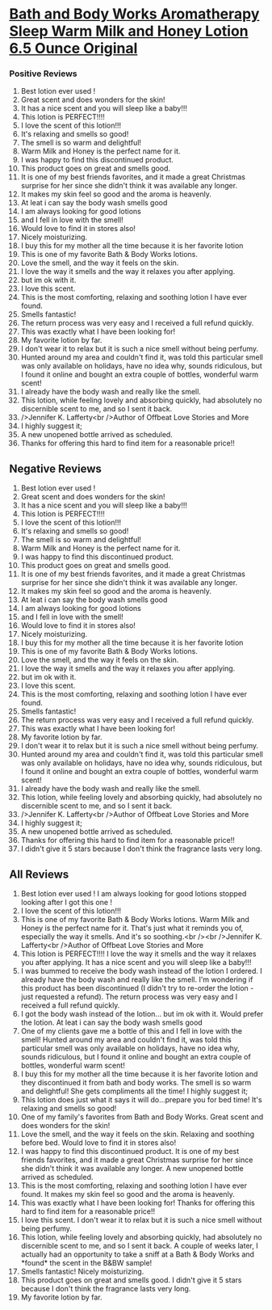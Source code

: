 # [Bath and Body Works Aromatherapy Sleep Warm Milk and Honey Lotion 6.5 Ounce Original](https://products.checkmycream.com/products/Bath-and-Body-Works-Aromatherapy-Sleep-Warm-Milk-and-Honey-Lotion-6.5-Ounce-Original.html)

### Positive Reviews

<ol>
      <li>Best lotion ever used !</li>
      <li>Great scent and does wonders for the skin!</li>
      <li>It has a nice scent and you will sleep like a baby!!!</li>
      <li>This lotion is PERFECT!!!!</li>
      <li>I love the scent of this lotion!!!</li>
      <li>It&#x27;s relaxing and smells so good!</li>
      <li>The smell is so warm and delightful!</li>
      <li>Warm Milk and Honey is the perfect name for it.</li>
      <li>I was happy to find this discontinued product.  </li>
      <li>This product goes on great and smells good.  </li>
      <li>It is one of my best friends favorites, and it made a great Christmas surprise for her since she didn&#x27;t think it was available any longer.</li>
      <li>It makes my skin feel so good and the aroma is heavenly.</li>
      <li>At leat i can say the body wash smells good</li>
      <li>I am always looking for good lotions</li>
      <li>and I fell in love with the smell!</li>
      <li>Would love to find it in stores also!</li>
      <li>Nicely moisturizing.</li>
      <li>I buy this for my mother all the time because it is her favorite lotion</li>
      <li>This is one of my favorite Bath &amp; Body Works lotions.</li>
      <li>Love the smell, and the way it feels on the skin.  </li>
      <li>I love the way it smells and the way it relaxes you after applying.  </li>
      <li>but im ok with it.</li>
      <li>I love this scent.</li>
      <li>This is the most comforting, relaxing and soothing lotion I have ever found.  </li>
      <li>Smells fantastic!  </li>
      <li>The return process was very easy and I received a full refund quickly.</li>
      <li>This was exactly what I have been looking for!</li>
      <li>My favorite lotion by far.</li>
      <li>I don&#x27;t wear it to relax but it is such a nice smell without being perfumy.</li>
      <li>Hunted around my area and couldn&#x27;t find it, was told this particular smell was only available on holidays, have no idea why, sounds ridiculous, but I found it online and bought an extra couple of bottles, wonderful warm scent!</li>
      <li>I already have the body wash and really like the smell.</li>
      <li>This lotion, while feeling lovely and absorbing quickly, had absolutely no discernible scent to me, and so I sent it back.  </li>
      <li>/&gt;Jennifer K. Lafferty&lt;br /&gt;Author of Offbeat Love Stories and More</li>
      <li>I highly suggest it;</li>
      <li>A new unopened bottle arrived as scheduled.</li>
      <li>Thanks for offering this hard to find item for a reasonable price!!</li>
</ol>


<h2>Negative Reviews</h2>
<ol>
<li> Best lotion ever used !</li>
<li> Great scent and does wonders for the skin!</li>
<li> It has a nice scent and you will sleep like a baby!!!</li>
<li> This lotion is PERFECT!!!!</li>
<li> I love the scent of this lotion!!!</li>
<li> It&#x27;s relaxing and smells so good!</li>
<li> The smell is so warm and delightful!</li>
<li> Warm Milk and Honey is the perfect name for it.</li>
<li> I was happy to find this discontinued product.  </li>
<li> This product goes on great and smells good.  </li>
<li> It is one of my best friends favorites, and it made a great Christmas surprise for her since she didn&#x27;t think it was available any longer.</li>
<li> It makes my skin feel so good and the aroma is heavenly.</li>
<li> At leat i can say the body wash smells good</li>
<li> I am always looking for good lotions</li>
<li> and I fell in love with the smell!</li>
<li> Would love to find it in stores also!</li>
<li> Nicely moisturizing.</li>
<li> I buy this for my mother all the time because it is her favorite lotion</li>
<li> This is one of my favorite Bath &amp; Body Works lotions.</li>
<li> Love the smell, and the way it feels on the skin.  </li>
<li> I love the way it smells and the way it relaxes you after applying.  </li>
<li> but im ok with it.</li>
<li> I love this scent.</li>
<li> This is the most comforting, relaxing and soothing lotion I have ever found.  </li>
<li> Smells fantastic!  </li>
<li> The return process was very easy and I received a full refund quickly.</li>
<li> This was exactly what I have been looking for!</li>
<li> My favorite lotion by far.</li>
<li> I don&#x27;t wear it to relax but it is such a nice smell without being perfumy.</li>
<li> Hunted around my area and couldn&#x27;t find it, was told this particular smell was only available on holidays, have no idea why, sounds ridiculous, but I found it online and bought an extra couple of bottles, wonderful warm scent!</li>
<li> I already have the body wash and really like the smell.</li>
<li> This lotion, while feeling lovely and absorbing quickly, had absolutely no discernible scent to me, and so I sent it back.  </li>
<li> /&gt;Jennifer K. Lafferty&lt;br /&gt;Author of Offbeat Love Stories and More</li>
<li> I highly suggest it;</li>
<li> A new unopened bottle arrived as scheduled.</li>
<li> Thanks for offering this hard to find item for a reasonable price!!</li>
<li> I didn&#x27;t give it 5 stars because I don&#x27;t think the fragrance lasts very long.</li>
</ol>

<h2>All Reviews</h2>

<ol>
    <li> Best lotion ever used ! I am always looking for good lotions stopped looking after I got this one !</li>
    <li> I love the scent of this lotion!!!</li>
    <li> This is one of my favorite Bath &amp; Body Works lotions. Warm Milk and Honey is the perfect name for it. That&#x27;s just what it reminds you of, especially the way it smells. And it&#x27;s so soothing.&lt;br /&gt;&lt;br /&gt;Jennifer K. Lafferty&lt;br /&gt;Author of Offbeat Love Stories and More</li>
    <li> This lotion is PERFECT!!!! I love the way it smells and the way it relaxes you after applying.  It has a nice scent and you will sleep like a baby!!!</li>
    <li> I was bummed to receive the body wash instead of the lotion I ordered. I already have the body wash and really like the smell. I&#x27;m wondering if this product has been discontinued (I didn&#x27;t try to re-order the lotion - just requested a refund). The return process was very easy and I received a full refund quickly.</li>
    <li> I got the body wash instead of the lotion... but im ok with it. Would prefer the lotion. At leat i can say the body wash smells good</li>
    <li> One of my clients gave me a bottle of this and I fell in love with the smell! Hunted around my area and couldn&#x27;t find it, was told this particular smell was only available on holidays, have no idea why, sounds ridiculous, but I found it online and bought an extra couple of bottles, wonderful warm scent!</li>
    <li> I buy this for my mother all the time because it is her favorite lotion and they discontinued it from bath and body works. The smell is so warm and delightful! She gets compliments all the time! I highly suggest it;</li>
    <li> This lotion does just what it says it will do...prepare you for bed time!  It&#x27;s relaxing and smells so good!</li>
    <li> One of my family&#x27;s favorites from Bath and Body Works. Great scent and does wonders for the skin!</li>
    <li> Love the smell, and the way it feels on the skin.  Relaxing and soothing before bed.  Would love to find it in stores also!</li>
    <li> I was happy to find this discontinued product.  It is one of my best friends favorites, and it made a great Christmas surprise for her since she didn&#x27;t think it was available any longer. A new unopened bottle arrived as scheduled.</li>
    <li> This is the most comforting, relaxing and soothing lotion I have ever found.  It makes my skin feel so good and the aroma is heavenly.</li>
    <li> This was exactly what I have been looking for! Thanks for offering this hard to find item for a reasonable price!!</li>
    <li> I love this scent. I don&#x27;t wear it to relax but it is such a nice smell without being perfumy.</li>
    <li> This lotion, while feeling lovely and absorbing quickly, had absolutely no discernible scent to me, and so I sent it back.  A couple of weeks later, I actually had an opportunity to take a sniff at a Bath &amp; Body Works and *found* the scent in the B&amp;BW sample!</li>
    <li> Smells fantastic!  Nicely moisturizing.</li>
    <li> This product goes on great and smells good.  I didn&#x27;t give it 5 stars because I don&#x27;t think the fragrance lasts very long.</li>
    <li> My favorite lotion by far.</li>
</ol>




